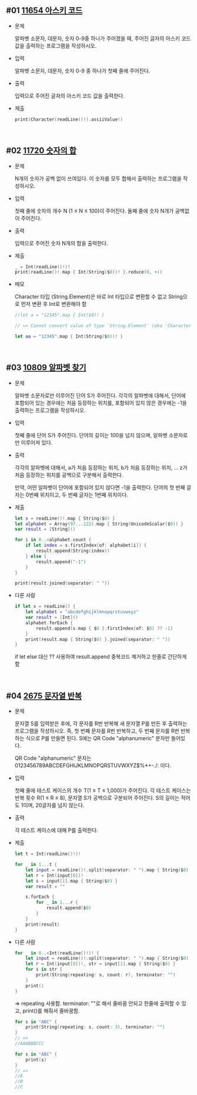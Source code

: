 ## #01 [11654 아스키 코드](https://www.acmicpc.net/problem/11654)
* 문제

    알파벳 소문자, 대문자, 숫자 0-9중 하나가 주어졌을 때, 주어진 글자의 아스키 코드값을 출력하는 프로그램을 작성하시오.

* 입력

    알파벳 소문자, 대문자, 숫자 0-9 중 하나가 첫째 줄에 주어진다.

* 출력

    입력으로 주어진 글자의 아스키 코드 값을 출력한다.

* 제출
    ~~~ swift
    print(Character(readLine()!).asciiValue!)
    ~~~

<br>

## #02 [11720 숫자의 합](https://www.acmicpc.net/problem/11720)
* 문제

    N개의 숫자가 공백 없이 쓰여있다. 이 숫자를 모두 합해서 출력하는 프로그램을 작성하시오.

* 입력

    첫째 줄에 숫자의 개수 N (1 ≤ N ≤ 100)이 주어진다. 둘째 줄에 숫자 N개가 공백없이 주어진다.

* 출력

    입력으로 주어진 숫자 N개의 합을 출력한다.

* 제출
    ~~~ swift
    _ = Int(readLine()!)!
    print(readLine()!.map { Int(String($0))! }.reduce(0, +))
    ~~~

* 메모

    Character 타입 (String.Element)은 바로 Int 타입으로 변환할 수 없고 String으로 먼저 변환 후 Int로 변환해야 함
    ~~~ swift
    //let a = "12345".map { Int($0)! }

    // => Cannot convert value of type 'String.Element' (aka 'Character') to expected argument type 'String'

    let aa = "12345".map { Int(String($0))! }
    ~~~

<br>

## #03 [10809 알파벳 찾기](https://www.acmicpc.net/problem/10809)
* 문제

    알파벳 소문자로만 이루어진 단어 S가 주어진다. 각각의 알파벳에 대해서, 단어에 포함되어 있는 경우에는 처음 등장하는 위치를, 포함되어 있지 않은 경우에는 -1을 출력하는 프로그램을 작성하시오.

* 입력

    첫째 줄에 단어 S가 주어진다. 단어의 길이는 100을 넘지 않으며, 알파벳 소문자로만 이루어져 있다.

* 출력

    각각의 알파벳에 대해서, a가 처음 등장하는 위치, b가 처음 등장하는 위치, ... z가 처음 등장하는 위치를 공백으로 구분해서 출력한다.

    만약, 어떤 알파벳이 단어에 포함되어 있지 않다면 -1을 출력한다. 단어의 첫 번째 글자는 0번째 위치이고, 두 번째 글자는 1번째 위치이다.

* 제출
    ~~~ swift
    let s = readLine()!.map { String($0) }
    let alphabet = Array(97...122).map { String(UnicodeScalar($0)) }
    var result = [String]()

    for i in 0..<alphabet.count {
        if let index = s.firstIndex(of: alphabet[i]) {
            result.append(String(index))
        } else {
            result.append("-1")
        }
    }

    print(result.joined(separator: " "))
    ~~~

* 다른 사람
    ~~~ swift
    if let s = readLine() {
        let alphabet = "abcdefghijklmnopqrstuvwxyz"
        var result = [Int]()
        alphabet.forEach {
            result.append(s.map { $0 }.firstIndex(of: $0) ?? -1)
        }
        print(result.map { String($0) }.joined(separator: " "))
    }
    ~~~
    if let else 대신 ?? 사용하여 result.append 중복코드 제거하고 한줄로 간단하게 함

<br>

## #04 [2675 문자열 반복](https://www.acmicpc.net/problem/2675)
* 문제
    
    문자열 S를 입력받은 후에, 각 문자를 R번 반복해 새 문자열 P를 만든 후 출력하는 프로그램을 작성하시오. 즉, 첫 번째 문자를 R번 반복하고, 두 번째 문자를 R번 반복하는 식으로 P를 만들면 된다. S에는 QR Code "alphanumeric" 문자만 들어있다.

    QR Code "alphanumeric" 문자는 0123456789ABCDEFGHIJKLMNOPQRSTUVWXYZ\$%*+-./: 이다.

* 입력

    첫째 줄에 테스트 케이스의 개수 T(1 ≤ T ≤ 1,000)가 주어진다. 각 테스트 케이스는 반복 횟수 R(1 ≤ R ≤ 8), 문자열 S가 공백으로 구분되어 주어진다. S의 길이는 적어도 1이며, 20글자를 넘지 않는다. 

* 출력

    각 테스트 케이스에 대해 P를 출력한다.

* 제출
    ~~~swift
    let t = Int(readLine()!)!

    for _ in 1...t {
        let input = readLine()!.split(separator: " ").map { String($0) }
        let r = Int(input[0])!
        let s = input[1].map { String($0) }
        var result = ""

        s.forEach {
            for _ in 1...r {
                result.append($0)
            }
        }
        print(result)
    }
    ~~~

* 다른 사람
    ~~~swift
    for _ in 0..<Int(readLine()!)! {
        let input = readLine()!.split(separator: " ").map { String($0) }
        let r = Int(input[0])!, str = input[1].map { String($0) }
        for s in str {
            print(String(repeating: s, count: r), terminator: "")
        }
        print()    
    }
    ~~~
    => repeating 사용함. terminator: ""로 해서 줄바꿈 안되고 한줄에 출력할 수 있고, print()를 해줘서 줄바꿈함.
    ~~~swift
    for s in "ABC" {
        print(String(repeating: s, count: 3), terminator: "")
    }
    // => 
    //AAABBBCCC

    for s in "ABC" {
        print(s)
    }
    // =>
    //A
    //B
    //C

    ~~~
